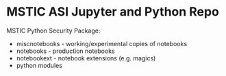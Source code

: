 # MSTIC ASI Jupyter and Python Repo

MSTIC Python Security Package:
- miscnotebooks - working/experimental copies of notebooks
- notebooks - production notebooks
- notebookext - notebook extensions (e.g. magics)
- python modules